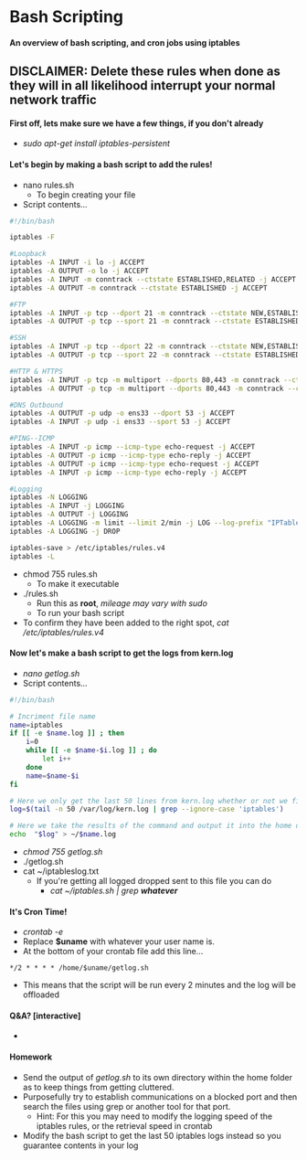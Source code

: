 # Bash Scripting

#### An overview of bash scripting, and cron jobs using iptables

## DISCLAIMER: Delete these rules when done as they will in all likelihood interrupt your normal network traffic

#### First off, lets make sure we have a few things, if you don't already

 * _sudo apt-get install iptables-persistent_

#### Let's begin by making a bash script to add the rules!

* nano rules.sh
  * To begin creating your file
* Script contents...

``` bash
#!/bin/bash

iptables -F

#Loopback
iptables -A INPUT -i lo -j ACCEPT
iptables -A OUTPUT -o lo -j ACCEPT
iptables -A INPUT -m conntrack --ctstate ESTABLISHED,RELATED -j ACCEPT
iptables -A OUTPUT -m conntrack --ctstate ESTABLISHED -j ACCEPT

#FTP
iptables -A INPUT -p tcp --dport 21 -m conntrack --ctstate NEW,ESTABLISHED -j ACCEPT
iptables -A OUTPUT -p tcp --sport 21 -m conntrack --ctstate ESTABLISHED -j ACCEPT

#SSH
iptables -A INPUT -p tcp --dport 22 -m conntrack --ctstate NEW,ESTABLISHED -j ACCEPT
iptables -A OUTPUT -p tcp --sport 22 -m conntrack --ctstate ESTABLISHED -j ACCEPT

#HTTP & HTTPS
iptables -A INPUT -p tcp -m multiport --dports 80,443 -m conntrack --ctstate NEW,ESTABLISHED -j ACCEPT
iptables -A OUTPUT -p tcp -m multiport --dports 80,443 -m conntrack --ctstate ESTABLISHED -j ACCEPT

#DNS Outbound
iptables -A OUTPUT -p udp -o ens33 --dport 53 -j ACCEPT
iptables -A INPUT -p udp -i ens33 --sport 53 -j ACCEPT

#PING--ICMP
iptables -A INPUT -p icmp --icmp-type echo-request -j ACCEPT
iptables -A OUTPUT -p icmp --icmp-type echo-reply -j ACCEPT
iptables -A OUTPUT -p icmp --icmp-type echo-request -j ACCEPT
iptables -A INPUT -p icmp --icmp-type echo-reply -j ACCEPT

#Logging
iptables -N LOGGING
iptables -A INPUT -j LOGGING
iptables -A OUTPUT -j LOGGING
iptables -A LOGGING -m limit --limit 2/min -j LOG --log-prefix "IPTables-Dropped: " --log-level 4
iptables -A LOGGING -j DROP 

iptables-save > /etc/iptables/rules.v4
iptables -L
```

* chmod 755 rules.sh
  * To make it executable
* ./rules.sh
  * Run this as **root**, _mileage may vary with sudo_
  * To run your bash script
* To confirm they have been added to the right spot, _cat /etc/iptables/rules.v4_

#### Now let's make a bash script to get the logs from kern.log

* _nano getlog.sh_
* Script contents...

```bash
#!/bin/bash

# Incriment file name
name=iptables
if [[ -e $name.log ]] ; then
    i=0
    while [[ -e $name-$i.log ]] ; do
        let i++
    done
    name=$name-$i
fi

# Here we only get the last 50 lines from kern.log whether or not we find the desired files.
log=$(tail -n 50 /var/log/kern.log | grep --ignore-case 'iptables')

# Here we take the results of the command and output it into the home directory of our user
echo  "$log" > ~/$name.log
```

* _chmod 755 getlog.sh_
* ./getlog.sh
* cat ~/iptableslog.txt
  * If you're getting all logged dropped sent to this file you can do 
    * _cat ~/iptables.sh | grep **whatever**_

#### It's Cron Time!

- _crontab -e_
- Replace **$uname** with whatever your user name is.
- At the bottom of your crontab file add this line...

```shell
*/2 * * * * /home/$uname/getlog.sh
```

- This means that the script will be run every 2 minutes and the log will be offloaded

#### Q&A? [interactive]

* 

#### Homework

* Send the output of _getlog.sh_ to its own directory within the home folder as to keep things from getting cluttered.
* Purposefully try to establish communications on a blocked port and then search the files using grep or another tool for that port.
  * Hint: For this you may need to modify the logging speed of the iptables rules, or the retrieval speed in crontab
* Modify the bash script to get the last 50 iptables logs instead so you guarantee contents in your log 
